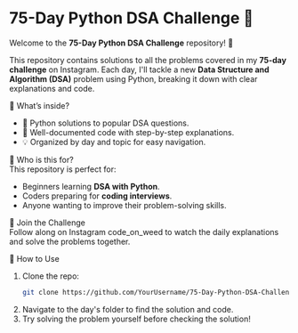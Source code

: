 # 75-Day Python DSA Challenge 🚀  

Welcome to the **75-Day Python DSA Challenge** repository! 🎉  

This repository contains solutions to all the problems covered in my **75-day challenge** on Instagram. Each day, I'll tackle a new **Data Structure and Algorithm (DSA)** problem using Python, breaking it down with clear explanations and code.  

📌 What’s inside?  
- 🐍 Python solutions to popular DSA questions.  
- 📖 Well-documented code with step-by-step explanations.  
- 💡 Organized by day and topic for easy navigation.  

🎯 Who is this for?  
This repository is perfect for:  
- Beginners learning **DSA with Python**.  
- Coders preparing for **coding interviews**.  
- Anyone wanting to improve their problem-solving skills.  

🚀 Join the Challenge  
Follow along on Instagram code_on_weed to watch the daily explanations and solve the problems together.  

🌟 How to Use  
1. Clone the repo:  
   ```bash  
   git clone https://github.com/YourUsername/75-Day-Python-DSA-Challenge.git  
   ```  
2. Navigate to the day's folder to find the solution and code.  
3. Try solving the problem yourself before checking the solution!  
